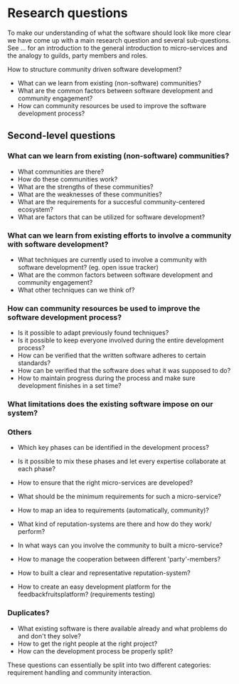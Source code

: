 # Research questions
To make our understanding of what the software should look like more clear we have come up with a main research question and several sub-questions. See ... for an introduction to the general introduction to micro-services and the analogy to guilds, party members and roles.

How to structure community driven software development?
- What can we learn from existing (non-software) communities?
- What are the common factors between software development and community engagement?
- How can community resources be used to improve the software development process?


## Second-level questions

### What can we learn from existing (non-software) communities?
- What communities are there?
- How do these communities work?
- What are the strengths of these communities?
- What are the weaknesses of these communities?
- What are the requirements for a succesful community-centered ecosystem?
- What are factors that can be utilized for software development?

### What can we learn from existing efforts to involve a community with software development?
- What techniques are currently used to involve a community with software development? (eg. open issue tracker)
- What are the common factors between software development and community engagement?
- What other techniques can we think of?

### How can community resources be used to improve the software development process?
- Is it possible to adapt previously found techniques?
- Is it possible to keep everyone involved during the entire development process?
- How can be verified that the written software adheres to certain standards?
- How can be verified that the software does what it was supposed to do?
- How to maintain progress during the process and make sure development finishes in a set time?

### What limitations does the existing software impose on our system?


### Others
- Which key phases can be identified in the development process?
- Is it possible to mix these phases and let every expertise collaborate at each phase?
- How to ensure that the right micro-services are developed?
- What should be the minimum requirements for such a micro-service?
- How to map an idea to requirements (automatically, community)?
- What kind of reputation-systems are there and how do they work/ perform?

- In what ways can you involve the community to built a micro-service?
- How to manage the cooperation between different 'party'-members?
- How to built a clear and representative reputation-system?
- How to create an easy development platform for the feedbackfruitsplatform? (requirements testing)



### Duplicates?
- What existing software is there available already and what problems do and don't they solve?
- How to get the right people at the right project?
- How can the development process be properly split?

These questions can essentially be split into two different categories: requirement handling and community interaction.


